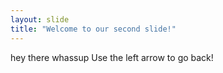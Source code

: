 ```yaml
---
layout: slide
title: "Welcome to our second slide!"
---
```

hey there whassup
Use the left arrow to go back!

